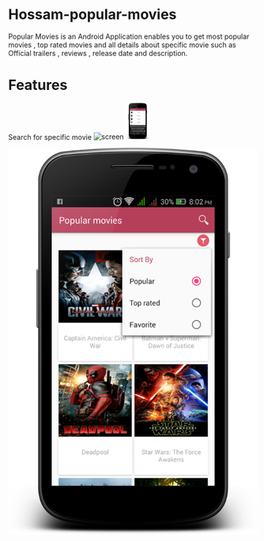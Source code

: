 # Hossam-popular-movies
Popular Movies is an Android Application enables you to get most popular movies , top rated movies
and all details about specific movie such as Official trailers , reviews , release date and description.

# Features 
Search for specific movie 
![screen](<img src="https://github.com/DevHossamHassan/Hossam-popular-movies/blob/master/arts/search.png" width="48">)
<img src="https://github.com/DevHossamHassan/Hossam-popular-movies/blob/master/arts/search.png" width="48">

![screen](https://github.com/DevHossamHassan/Hossam-popular-movies/blob/master/arts/popular_main_popup.png)


